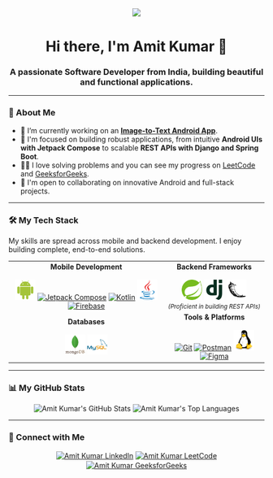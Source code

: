 <div align="center">
  <img src="https://media3.giphy.com/media/v1.Y2lkPTc5MGI3NjExMHd2ZHY3cDQxbXE2YnpyZXV4YXI1emhwam13a3g1ZXk0ZnhsZHExbSZlcD12MV9pbnRlcm5hbF9naWZfYnlfaWQmY3Q9Zw/HscDLzkO8EOTmgkhQP/giphy.gif" width="300" />

  <h1>
    Hi there, I'm Amit Kumar 👋
  </h1>

  <h3>
    A passionate Software Developer from India, building beautiful and functional applications.
  </h3>
</div>

---

### 🚀 About Me

- 🔭 I’m currently working on an **[Image-to-Text Android App](https://github.com/Amit-kumar80844/ImageTOTextAndroidApp)**.
- 🌱 I'm focused on building robust applications, from intuitive **Android UIs with Jetpack Compose** to scalable **REST APIs with Django and Spring Boot**.
- 👨‍💻 I love solving problems and you can see my progress on [LeetCode](https://www.leetcode.com/amit_maur) and [GeeksforGeeks](https://auth.geeksforgeeks.org/user/amitsingjsg4).
- 🤝 I'm open to collaborating on innovative Android and full-stack projects.

---

### 🛠️ My Tech Stack

My skills are spread across mobile and backend development. I enjoy building complete, end-to-end solutions.

<table>
  <tr>
    <td align="center">
      <strong>Mobile Development</strong><br><br>
      <a href="https://developer.android.com" target="_blank" rel="noreferrer"><img src="https://raw.githubusercontent.com/devicons/devicon/master/icons/android/android-original.svg" alt="Android" width="40" height="40"/></a>
      <a href="https://developer.android.com/jetpack/compose" target="_blank" rel="noreferrer"><img src="https://www.vectorlogo.zone/logos/jetpackcompose/jetpackcompose-icon.svg" alt="Jetpack Compose" width="40" height="40"/></a>
      <a href="https://kotlinlang.org" target="_blank" rel="noreferrer"><img src="https://www.vectorlogo.zone/logos/kotlinlang/kotlinlang-icon.svg" alt="Kotlin" width="40" height="40"/></a>
      <a href="https://www.java.com" target="_blank" rel="noreferrer"><img src="https://raw.githubusercontent.com/devicons/devicon/master/icons/java/java-original.svg" alt="Java" width="40" height="40"/></a>
      <a href="https://firebase.google.com/" target="_blank" rel="noreferrer"><img src="https://www.vectorlogo.zone/logos/firebase/firebase-icon.svg" alt="Firebase" width="40" height="40"/></a>
    </td>
    <td align="center">
      <strong>Backend Frameworks</strong><br><br>
      <a href="https://spring.io/projects/spring-boot" target="_blank" rel="noreferrer"><img src="https://raw.githubusercontent.com/devicons/devicon/master/icons/spring/spring-original.svg" alt="Spring Boot" width="40" height="40"/></a>
      <a href="https://www.djangoproject.com/" target="_blank" rel="noreferrer"><img src="https://raw.githubusercontent.com/devicons/devicon/master/icons/django/django-plain.svg" alt="Django" width="40" height="40"/></a>
      <a href="https://flask.palletsprojects.com/" target="_blank" rel="noreferrer"><img src="https://raw.githubusercontent.com/devicons/devicon/master/icons/flask/flask-original.svg" alt="Flask" width="40" height="40"/></a>
      <br>
      <small><i>(Proficient in building REST APIs)</i></small>
    </td>
  </tr>
  <tr>
    <td align="center">
      <strong>Databases</strong><br><br>
      <a href="https://www.mongodb.com/" target="_blank" rel="noreferrer"><img src="https://raw.githubusercontent.com/devicons/devicon/master/icons/mongodb/mongodb-original-wordmark.svg" alt="MongoDB" width="40" height="40"/></a>
      <a href="https://www.mysql.com/" target="_blank" rel="noreferrer"><img src="https://raw.githubusercontent.com/devicons/devicon/master/icons/mysql/mysql-original-wordmark.svg" alt="MySQL" width="40" height="40"/></a>
    </td>
    <td align="center">
      <strong>Tools & Platforms</strong><br><br>
      <a href="https://git-scm.com/" target="_blank" rel="noreferrer"><img src="https://www.vectorlogo.zone/logos/git-scm/git-scm-icon.svg" alt="Git" width="40" height="40"/></a>
      <a href="https://postman.com" target="_blank" rel="noreferrer"><img src="https://www.vectorlogo.zone/logos/getpostman/getpostman-icon.svg" alt="Postman" width="40" height="40"/></a>
      <a href="https://www.linux.org/" target="_blank" rel="noreferrer"><img src="https://raw.githubusercontent.com/devicons/devicon/master/icons/linux/linux-original.svg" alt="Linux" width="40" height="40"/></a>
      <a href="https://www.figma.com/" target="_blank" rel="noreferrer"><img src="https://www.vectorlogo.zone/logos/figma/figma-icon.svg" alt="Figma" width="40" height="40"/></a>
    </td>
  </tr>
</table>

---

### 📊 My GitHub Stats

<div align="center">
  <img src="https://github-readme-stats.vercel.app/api?username=Amit-kumar80844&show_icons=true&theme=tokyonight&hide_border=true&count_private=true" alt="Amit Kumar's GitHub Stats" />
  <img src="https://github-readme-stats.vercel.app/api/top-langs/?username=Amit-kumar80844&layout=compact&theme=tokyonight&hide_border=true" alt="Amit Kumar's Top Languages" />
</div>

---

### 🔗 Connect with Me

<p align="center">
  <a href="https://linkedin.com/in/amit-kumar-859b57295" target="_blank"><img align="center" src="https://raw.githubusercontent.com/rahuldkjain/github-profile-readme-generator/master/src/images/icons/Social/linked-in-alt.svg" alt="Amit Kumar LinkedIn" height="40" width="50" /></a>
  <a href="https://www.leetcode.com/amit_maur" target="_blank"><img align="center" src="https://raw.githubusercontent.com/rahuldkjain/github-profile-readme-generator/master/src/images/icons/Social/leet-code.svg" alt="Amit Kumar LeetCode" height="40" width="50" /></a>
  <a href="https://auth.geeksforgeeks.org/user/amitsingjsg4" target="_blank"><img align="center" src="https://raw.githubusercontent.com/rahuldkjain/github-profile-readme-generator/master/src/images/icons/Social/geeks-for-geeks.svg" alt="Amit Kumar GeeksforGeeks" height="40" width="50" /></a>
</p>
